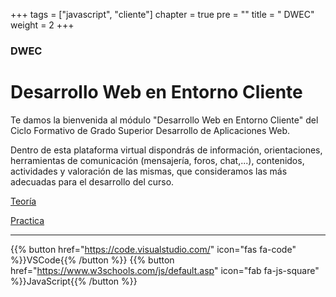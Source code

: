 +++
tags = ["javascript", "cliente"]
chapter = true
pre = "<i class='fab fa-html5'></i>"
title = " DWEC"
weight = 2
+++

### DWEC

# Desarrollo Web en Entorno Cliente


Te damos la bienvenida al módulo "Desarrollo Web en Entorno Cliente" del Ciclo Formativo de Grado Superior Desarrollo de Aplicaciones Web. 

Dentro de esta plataforma virtual dispondrás de información, orientaciones, herramientas de comunicación (mensajería, foros, chat,...), contenidos, actividades y valoración de las mismas, que consideramos las más adecuadas para el desarrollo del curso.


[Teoría](teoria/)

[Practica](practica/)

---
{{% button href="https://code.visualstudio.com/" icon="fas fa-code" %}}VSCode{{% /button %}}
{{% button href="https://www.w3schools.com/js/default.asp" icon="fab fa-js-square" %}}JavaScript{{% /button %}}


